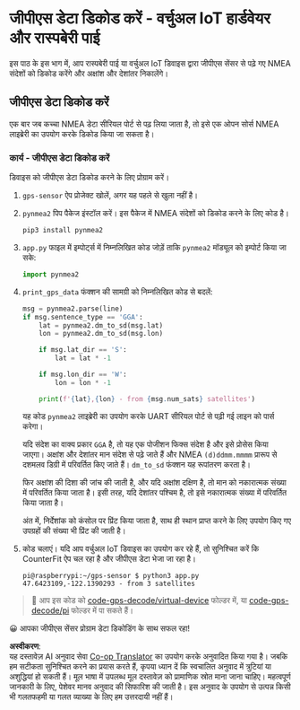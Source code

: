 <!--
CO_OP_TRANSLATOR_METADATA:
{
  "original_hash": "cbb8c285bc64c5192fae3368fb5077d2",
  "translation_date": "2025-08-25T18:06:12+00:00",
  "source_file": "3-transport/lessons/1-location-tracking/single-board-computer-gps-decode.md",
  "language_code": "hi"
}
-->
# जीपीएस डेटा डिकोड करें - वर्चुअल IoT हार्डवेयर और रास्पबेरी पाई

इस पाठ के इस भाग में, आप रास्पबेरी पाई या वर्चुअल IoT डिवाइस द्वारा जीपीएस सेंसर से पढ़े गए NMEA संदेशों को डिकोड करेंगे और अक्षांश और देशांतर निकालेंगे।

## जीपीएस डेटा डिकोड करें

एक बार जब कच्चा NMEA डेटा सीरियल पोर्ट से पढ़ लिया जाता है, तो इसे एक ओपन सोर्स NMEA लाइब्रेरी का उपयोग करके डिकोड किया जा सकता है।

### कार्य - जीपीएस डेटा डिकोड करें

डिवाइस को जीपीएस डेटा डिकोड करने के लिए प्रोग्राम करें।

1. `gps-sensor` ऐप प्रोजेक्ट खोलें, अगर यह पहले से खुला नहीं है।

1. `pynmea2` पिप पैकेज इंस्टॉल करें। इस पैकेज में NMEA संदेशों को डिकोड करने के लिए कोड है।

    ```sh
    pip3 install pynmea2
    ```

1. `app.py` फाइल में इम्पोर्ट्स में निम्नलिखित कोड जोड़ें ताकि `pynmea2` मॉड्यूल को इम्पोर्ट किया जा सके:

    ```python
    import pynmea2
    ```

1. `print_gps_data` फंक्शन की सामग्री को निम्नलिखित कोड से बदलें:

    ```python
    msg = pynmea2.parse(line)
    if msg.sentence_type == 'GGA':
        lat = pynmea2.dm_to_sd(msg.lat)
        lon = pynmea2.dm_to_sd(msg.lon)

        if msg.lat_dir == 'S':
            lat = lat * -1

        if msg.lon_dir == 'W':
            lon = lon * -1

        print(f'{lat},{lon} - from {msg.num_sats} satellites')
    ```

    यह कोड `pynmea2` लाइब्रेरी का उपयोग करके UART सीरियल पोर्ट से पढ़ी गई लाइन को पार्स करेगा।

    यदि संदेश का वाक्य प्रकार `GGA` है, तो यह एक पोजीशन फिक्स संदेश है और इसे प्रोसेस किया जाएगा। अक्षांश और देशांतर मान संदेश से पढ़े जाते हैं और NMEA `(d)ddmm.mmmm` प्रारूप से दशमलव डिग्री में परिवर्तित किए जाते हैं। `dm_to_sd` फंक्शन यह रूपांतरण करता है।

    फिर अक्षांश की दिशा की जांच की जाती है, और यदि अक्षांश दक्षिण है, तो मान को नकारात्मक संख्या में परिवर्तित किया जाता है। इसी तरह, यदि देशांतर पश्चिम है, तो इसे नकारात्मक संख्या में परिवर्तित किया जाता है।

    अंत में, निर्देशांक को कंसोल पर प्रिंट किया जाता है, साथ ही स्थान प्राप्त करने के लिए उपयोग किए गए उपग्रहों की संख्या भी प्रिंट की जाती है।

1. कोड चलाएं। यदि आप वर्चुअल IoT डिवाइस का उपयोग कर रहे हैं, तो सुनिश्चित करें कि CounterFit ऐप चल रहा है और जीपीएस डेटा भेजा जा रहा है।

    ```output
    pi@raspberrypi:~/gps-sensor $ python3 app.py 
    47.6423109,-122.1390293 - from 3 satellites
    ```

> 💁 आप इस कोड को [code-gps-decode/virtual-device](../../../../../3-transport/lessons/1-location-tracking/code-gps-decode/virtual-device) फोल्डर में, या [code-gps-decode/pi](../../../../../3-transport/lessons/1-location-tracking/code-gps-decode/pi) फोल्डर में पा सकते हैं।

😀 आपका जीपीएस सेंसर प्रोग्राम डेटा डिकोडिंग के साथ सफल रहा!

**अस्वीकरण**:  
यह दस्तावेज़ AI अनुवाद सेवा [Co-op Translator](https://github.com/Azure/co-op-translator) का उपयोग करके अनुवादित किया गया है। जबकि हम सटीकता सुनिश्चित करने का प्रयास करते हैं, कृपया ध्यान दें कि स्वचालित अनुवाद में त्रुटियां या अशुद्धियां हो सकती हैं। मूल भाषा में उपलब्ध मूल दस्तावेज़ को प्रामाणिक स्रोत माना जाना चाहिए। महत्वपूर्ण जानकारी के लिए, पेशेवर मानव अनुवाद की सिफारिश की जाती है। इस अनुवाद के उपयोग से उत्पन्न किसी भी गलतफहमी या गलत व्याख्या के लिए हम उत्तरदायी नहीं हैं।